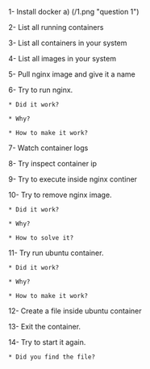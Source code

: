 1- Install docker
a) (/1.png "question 1")


2- List all running containers

3- List all containers in your system

4- List all images in your system

5- Pull nginx image and give it a name

6- Try to run nginx.

    * Did it work? 

    * Why?

    * How to make it work?

7- Watch container logs

8- Try inspect container ip

9- Try to execute inside nginx continer

10- Try to remove nginx image. 

    * Did it work? 

    * Why?

    * How to solve it?

11- Try run ubuntu container.

    * Did it work?  

    * Why?

    * How to make it work?

12- Create a file inside ubuntu container

13- Exit the container.

14- Try to start it again. 

    * Did you find the file?

